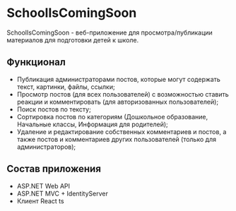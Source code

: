 # SchoolIsComingSoon
SchoolIsComingSoon - веб-приложение для просмотра/публикации материалов для подготовки детей к школе.
## Функционал
- Публикация администраторами постов, которые могут содержать текст, картинки, файлы, ссылки;
- Просмотр постов (для всех пользователей) с возможностью ставить реакции и комментировать (для авторизованных пользователей);
- Поиск постов по тексту;
- Сортировка постов по категориям (Дошкольное образование, Начальные классы, Информация для родителей);
- Удаление и редактирование собственных комментариев и постов, а также постов и комментариев других пользователей (только для администраторов);
## Состав приложения
- ASP.NET Web API
- ASP.NET MVC + IdentityServer
- Клиент React ts

